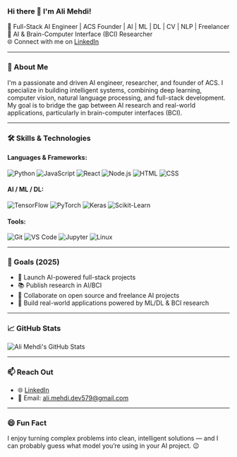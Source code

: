 ### Hi there 👋 I'm Ali Mehdi!

🚀 Full-Stack AI Engineer | ACS Founder | AI | ML | DL | CV | NLP | Freelancer  
🧠 AI & Brain-Computer Interface (BCI) Researcher  
🌐 Connect with me on [LinkedIn](https://www.linkedin.com/in/ali-mehdi-dev579/)

---

### 🧾 About Me

I'm a passionate and driven AI engineer, researcher, and founder of ACS. I specialize in building intelligent systems, combining deep learning, computer vision, natural language processing, and full-stack development. My goal is to bridge the gap between AI research and real-world applications, particularly in brain-computer interfaces (BCI).

---

### 🛠️ Skills & Technologies

#### Languages & Frameworks:
![Python](https://img.shields.io/badge/-Python-3776AB?logo=python&logoColor=white)
![JavaScript](https://img.shields.io/badge/-JavaScript-F7DF1E?logo=javascript&logoColor=black)
![React](https://img.shields.io/badge/-React-61DAFB?logo=react)
![Node.js](https://img.shields.io/badge/-Node.js-339933?logo=node.js&logoColor=white)
![HTML](https://img.shields.io/badge/-HTML5-E34F26?logo=html5)
![CSS](https://img.shields.io/badge/-CSS3-1572B6?logo=css3)

#### AI / ML / DL:
![TensorFlow](https://img.shields.io/badge/-TensorFlow-FF6F00?logo=tensorflow)
![PyTorch](https://img.shields.io/badge/-PyTorch-EE4C2C?logo=pytorch)
![Keras](https://img.shields.io/badge/-Keras-D00000?logo=keras)
![Scikit-Learn](https://img.shields.io/badge/-Scikit--Learn-F7931E?logo=scikit-learn)

#### Tools:
![Git](https://img.shields.io/badge/-Git-F05032?logo=git)
![VS Code](https://img.shields.io/badge/-VS%20Code-007ACC?logo=visual-studio-code)
![Jupyter](https://img.shields.io/badge/-Jupyter-F37626?logo=jupyter)
![Linux](https://img.shields.io/badge/-Linux-FCC624?logo=linux&logoColor=black)

---

### 🎯 Goals (2025)
- 🚀 Launch AI-powered full-stack projects
- 📚 Publish research in AI/BCI
- 🤝 Collaborate on open source and freelance AI projects
- 🧠 Build real-world applications powered by ML/DL & BCI research

---

### 📈 GitHub Stats
![Ali Mehdi's GitHub Stats](https://github-readme-stats.vercel.app/api?username=AliMehdi512&show_icons=true&theme=tokyonight)

---

### 📫 Reach Out
- 🌐 [LinkedIn](https://www.linkedin.com/in/ali-mehdi-dev579/)
- 📧 Email: ali.mehdi.dev579@gmail.com 

---

### 😄 Fun Fact
I enjoy turning complex problems into clean, intelligent solutions — and I can probably guess what model you’re using in your AI project. 😉


